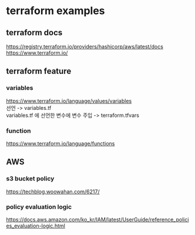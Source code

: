 # terraform examples

## terraform docs

https://registry.terraform.io/providers/hashicorp/aws/latest/docs  
https://www.terraform.io/

## terraform feature

### variables

https://www.terraform.io/language/values/variables  
선언 -> variables.tf  
variables.tf 에 선언한 변수에 변수 주입 -> terraform.tfvars

### function

https://www.terraform.io/language/functions

## AWS

### s3 bucket policy

https://techblog.woowahan.com/6217/

### policy evaluation logic

https://docs.aws.amazon.com/ko_kr/IAM/latest/UserGuide/reference_policies_evaluation-logic.html
